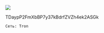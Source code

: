 ![](https://git.disroot.org/fftcc/Buy-me-a-coffee/raw/main/trx/qr-trx.png)

TDaypP2FmXbBP7y37kBdrfZVZh4ek2ASGk

`Сеть: Tron`